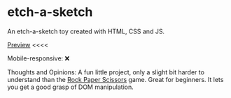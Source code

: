 # etch-a-sketch
An etch-a-sketch toy created with HTML, CSS and JS.

[Preview](https://emmahare.github.io/etch-a-sketch/) <<<<

Mobile-responsive: ❌

Thoughts and Opinions: A fun little project, only a slight bit harder to understand than the [Rock Paper Scissors](https://github.com/emmahare/rock-paper-scissors) game. Great for beginners. It lets you get a good grasp of DOM manipulation. 
